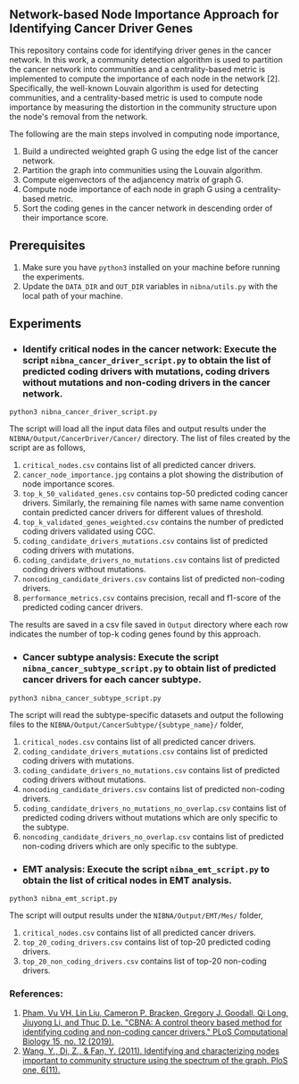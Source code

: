 ## Network-based Node Importance Approach for Identifying Cancer Driver Genes

This repository contains code for identifying driver genes in the cancer network. In this work, a community detection algorithm is used to partition the cancer network into communities and a centrality-based metric is implemented to compute the importance of each node in the network [2]. Specifically, the well-known Louvain algorithm is used for detecting communities, and a centrality-based metric is used to compute node importance by measuring the distortion in the community structure upon the node's removal from the network. 

The following are the main steps involved in computing node importance,
1. Build a undirected weighted graph G using the edge list of the cancer network.
2. Partition the graph into communities using the Louvain algorithm.
3. Compute eigenvectors of the adjancency matrix of graph G.
4. Compute node importance of each node in graph G using a centrality-based metric.
5. Sort the coding genes in the cancer network in descending order of their importance score.

## Prerequisites
1. Make sure you have `python3` installed on your machine before running the experiments.
2. Update the `DATA_DIR` and `OUT_DIR` variables in `nibna/utils.py` with the local path of your machine.

## Experiments

* ### Identify critical nodes in the cancer network: Execute the script `nibna_cancer_driver_script.py` to obtain the list of predicted coding drivers with mutations, coding drivers without mutations and non-coding drivers in the cancer network.
```
python3 nibna_cancer_driver_script.py
```
The script will load all the input data files and output results under the `NIBNA/Output/CancerDriver/Cancer/` directory. The list of files created by the script are as follows,
1. `critical_nodes.csv` contains list of all predicted cancer drivers.
2. `cancer_node_importance.jpg` contains a plot showing the distribution of node importance scores.
3. `top_k_50_validated_genes.csv` contains top-50 predicted coding cancer drivers. Similarly, the remaining file names with same name convention contain predicted cancer drivers for different values of threshold.
4. `top_k_validated_genes_weighted.csv` contains the number of predicted coding drivers validated using CGC.
5. `coding_candidate_drivers_mutations.csv` contains list of predicted coding drivers with mutations.
6. `coding_candidate_drivers_no_mutations.csv` contains list of predicted coding drivers without mutations.
7. `noncoding_candidate_drivers.csv` contains list of predicted non-coding drivers.
8. `performance_metrics.csv` contains precision, recall and f1-score of the predicted coding cancer drivers.

The results are saved in a csv file saved in `Output` directory where each row indicates the number of top-k coding genes found by this approach.

* ### Cancer subtype analysis: Execute the script `nibna_cancer_subtype_script.py` to obtain list of predicted cancer drivers for each cancer subtype.
```
python3 nibna_cancer_subtype_script.py
```
The script will read the subtype-specific datasets and output the following files to the `NIBNA/Output/CancerSubtype/{subtype_name}/` folder,
1. `critical_nodes.csv` contains list of all predicted cancer drivers.
2. `coding_candidate_drivers_mutations.csv` contains list of predicted coding drivers with mutations.
3. `coding_candidate_drivers_no_mutations.csv` contains list of predicted coding drivers without mutations.
4. `noncoding_candidate_drivers.csv` contains list of predicted non-coding drivers.
5. `coding_candidate_drivers_no_mutations_no_overlap.csv` contains list of predicted coding drivers without mutations which are only specific to the subtype.
6. `noncoding_candidate_drivers_no_overlap.csv` contains list of predicted non-coding drivers which are only specific to the subtype.


* ### EMT analysis: Execute the script `nibna_emt_script.py` to obtain the list of critical nodes in EMT analysis.
```
python3 nibna_emt_script.py
```
The script will output results under the `NIBNA/Output/EMT/Mes/` folder,
1. `critical_nodes.csv` contains list of all predicted cancer drivers.
2. `top_20_coding_drivers.csv` contains list of top-20 predicted coding drivers.
3. `top_20_non_coding_drivers.csv` contains list of top-20 non-coding drivers.


### References:
1. [Pham, Vu VH, Lin Liu, Cameron P. Bracken, Gregory J. Goodall, Qi Long, Jiuyong Li, and Thuc D. Le. "CBNA: A control theory based method for identifying coding and non-coding cancer drivers." PLoS Computational Biology 15, no. 12 (2019).](https://journals.plos.org/ploscompbiol/article?id=10.1371/journal.pcbi.1007538#sec009)
2. [Wang, Y., Di, Z., & Fan, Y. (2011). Identifying and characterizing nodes important to community structure using the spectrum of the graph. PloS one, 6(11).](https://journals.plos.org/plosone/article?id=10.1371/journal.pone.0027418)
